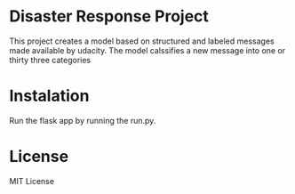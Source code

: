 # Disaster Response Project
This project creates a model based on structured and labeled messages made available by udacity.
The model calssifies a new message into one or thirty three categories

# Instalation
Run the flask app by running the run.py. 

# License
MIT License
